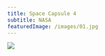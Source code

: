 ```yaml
---
title: Space Capsule 4
subtitle: NASA
featuredImage: /images/01.jpg
---
```


<div class="row">
  <div class="col-12">
    <img src="/images/02.jpg">
  </div>
</div>
